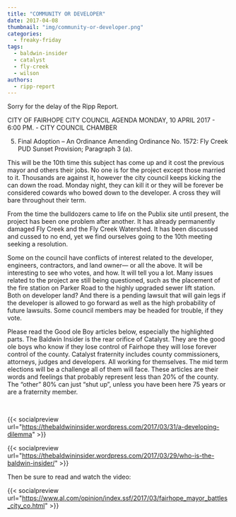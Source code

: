 ```yaml
---
title: "COMMUNITY OR DEVELOPER"
date: 2017-04-08
thumbnail: "img/community-or-developer.png"
categories: 
  - freaky-friday
tags: 
  - baldwin-insider
  - catalyst
  - fly-creek
  - wilson
authors: 
  - ripp-report
---
```


Sorry for the delay of the Ripp Report.

CITY OF FAIRHOPE CITY COUNCIL AGENDA MONDAY, 10 APRIL 2017 - 6:00 PM. - CITY COUNCIL CHAMBER

5. Final Adoption – An Ordinance Amending Ordinance No. 1572: Fly Creek PUD Sunset Provision; Paragraph 3 (a).

This will be the 10th time this subject has come up and it cost the previous mayor and others their jobs. No one is for the project except those married to it. Thousands are against it, however the city council keeps kicking the can down the road. Monday night, they can kill it or they will be forever be considered cowards who bowed down to the developer. A cross they will bare throughout their term.

From the time the bulldozers came to life on the Publix site until present, the project has been one problem after another. It has already permanently damaged Fly Creek and the Fly Creek Watershed. It has been discussed and cussed to no end, yet we find ourselves going to the 10th meeting seeking a resolution.

Some on the council have conflicts of interest related to the developer, engineers, contractors, and land owner— or all the above. It will be interesting to see who votes, and how. It will tell you a lot. Many issues related to the project are still being questioned, such as the placement of the fire station on Parker Road to the highly upgraded sewer lift station. Both on developer land? And there is a pending lawsuit that will gain legs if the developer is allowed to go forward as well as the high probability of future lawsuits. Some council members may be headed for trouble, if they vote.

Please read the Good ole Boy articles below, especially the highlighted parts. The Baldwin Insider is the rear orifice of Catalyst. They are the good ole boys who know if they lose control of Fairhope they will lose forever control of the county. Catalyst fraternity includes county commissioners, attorneys, judges and developers. All working for themselves. The mid term elections will be a challenge all of them will face. These articles are their words and feelings that probably represent less than 20% of the county. The “other” 80% can just “shut up”, unless you have been here 75 years or are a fraternity member.

 

{{< socialpreview url="https://thebaldwininsider.wordpress.com/2017/03/31/a-developing-dilemma" >}}

{{< socialpreview url="https://thebaldwininsider.wordpress.com/2017/03/29/who-is-the-baldwin-insider/" >}}

Then be sure to read and watch the video:

{{< socialpreview url="https://www.al.com/opinion/index.ssf/2017/03/fairhope_mayor_battles_city_co.html" >}}
